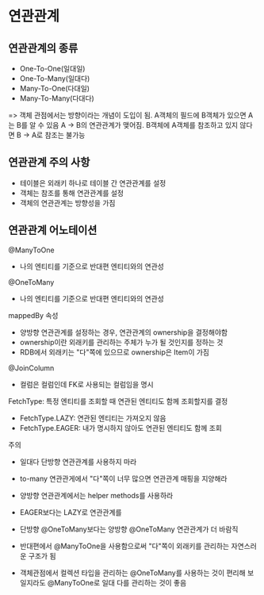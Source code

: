 # 연관관계

## 연관관계의 종류
- One-To-One(일대일)
- One-To-Many(일대다)
- Many-To-One(다대일)
- Many-To-Many(다대다)

=> 객체 관점에서는 방향이라는 개념이 도입이 됨. 
A객체의 필드에 B객체가 있으면 A는 B를 알 수 있음 A -> B의 연관관계가 맺어짐. B객체에 A객체를 참조하고 있지 않다면 B -> A로 참조는 불가능

## 연관관계 주의 사항
- 테이블은 외래키 하나로 테이블 간 연관관계를 설정
- 객체는 참조를 통해 연관관계를 설정
- 객체의 연관관계는 방향성을 가짐


## 연관관계 어노테이션
@ManyToOne
- 나의 엔티티를 기준으로 반대편 엔티티와의 연관성

@OneToMany
- 나의 엔티티를 기준으로 반대편 엔티티와의 연관성

mappedBy 속성
- 양방향 연관관계를 설정하는 경우, 연관관계의 ownership을 결정해야함
- ownership이란 외래키를 관리하는 주체가 누가 될 것인지를 정하는 것
- RDB에서 외래키는 "다"쪽에 있으므로 ownership은 Item이 가짐

@JoinColumn
- 컬럼은 컬럼인데 FK로 사용되는 컬럼임을 명시

FetchType: 특정 엔티티를 조회할 때 연관된 엔티티도 함께 조회할지를 결정
- FetchType.LAZY: 연관된 엔티티는 가져오지 않음
- FetchType.EAGER: 내가 명시하지 않아도 연관된 엔티티도 함께 조회

주의
- 일대다 단방향 연관관계를 사용하지 마라
- to-many 연관관게에서 "다"쪽이 너무 많으면 연관관계 매핑을 지양해라
- 양방향 연관관계에서는 helper methods를 사용하라
- EAGER보다는 LAZY로 연관관계를 

- 단방향 @OneToMany보다는 양방향 @OneToMany 연관관계가 더 바람직
- 반대편에서 @ManyToOne을 사용함으로써 "다"쪽이 외래키를 관리하는 자연스러운 구조가 됨
- 객체관점에서 컬렉션 타입을 관리하는 @OneToMany를 사용하는 것이 편리해 보일지라도 @ManyToOne로 일대 다를 관리하는 것이 좋음
